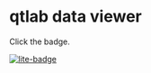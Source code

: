 # qtlab data viewer

Click the badge.

[![lite-badge](https://jupyterlite.rtfd.io/en/latest/_static/badge.svg)](https://cover-me.github.io/qtview/lab?path=examples.ipynb)
